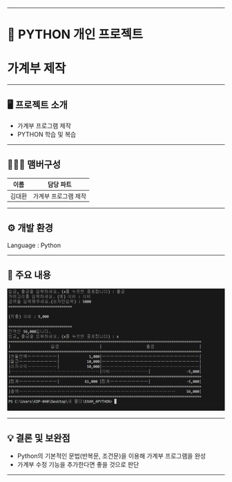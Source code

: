 ----------------------------------------------------------
# 🚩 PYTHON 개인 프로젝트
# **가계부 제작**
----------------------------------------------------------

## 🖥️ 프로젝트 소개
- 가계부 프로그램 제작
- PYTHON 학습 및 복습
----------------------------------------------------------


## 🧑‍🤝‍🧑 맴버구성

| 이름 | 담당 파트 |
|---|---|
| 김대환  | 가계부 프로그램 제작 |


----------------------------------------------------------

## ⚙️ 개발 환경
Language : Python

----------------------------------------------------------
## 📌 주요 내용

![Simpson Local](result/household_ledge_result.png)

----------------------------------------------------------

## 💡 결론 및 보완점

- Python의 기본적인 문법(반복문, 조건문)을 이용해 가계부 프로그램을 완성
- 가계부 수정 기능을 추가한다면 좋을 것으로 판단

----------------------------------------------------------
